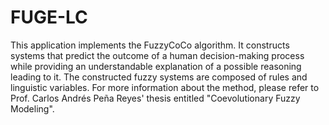 # FUGE-LC
This application implements the FuzzyCoCo algorithm. It constructs systems that predict the outcome of a human decision-making process while providing an understandable explanation of a possible reasoning leading to it. The constructed fuzzy systems are composed of rules and linguistic variables. For more information about the method, please refer to Prof. Carlos Andrés Peña Reyes' thesis entitled "Coevolutionary Fuzzy Modeling".
